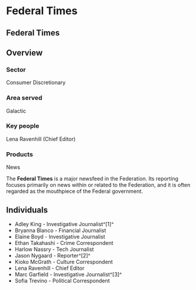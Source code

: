 # Federal Times
## Federal Times

		

## Overview

### Sector

Consumer Discretionary

### Area served

Galactic

### Key people

Lena Ravenhill (Chief Editor)

### Products

News

The **Federal Times** is a major newsfeed in the Federation. Its reporting focuses primarily on news within or related to the Federation, and it is often regarded as the mouthpiece of the Federal government.

## Individuals

- Adley King - Investigative Journalist^[1]^
- Bryanna Blanco - Financial Journalist
- Elaine Boyd - Investigative Journalist
- Ethan Takahashi - Crime Correspondent
- Harlow Nassry - Tech Journalist
- Jason Nygaard - Reporter^[2]^
- Kioko McGrath - Culture Correspondent
- Lena Ravenhill - Chief Editor
- Marc Garfield - Investigative Journalist^[3]^
- Sofia Trevino - Political Correspondent